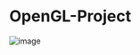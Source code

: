 # OpenGL-Project
![image](https://user-images.githubusercontent.com/26026602/132298067-9a721a14-3975-4f36-9858-c2fbae0ab797.png)
